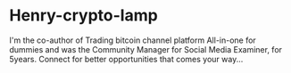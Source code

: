 # Henry-crypto-lamp
I'm the co-author of Trading bitcoin channel platform All-in-one for dummies and was the Community Manager for Social Media Examiner, for 5years. Connect for better opportunities that comes your way...
